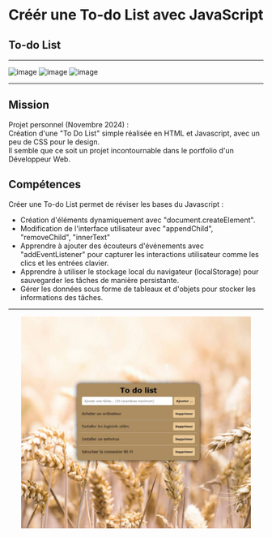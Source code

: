 # Créér une To-do List avec JavaScript  

## To-do List 
 
 --------------

![image](https://img.shields.io/badge/HTML5-E34F26?style=for-the-badge&logo=html5&logoColor=white)
![image](https://img.shields.io/badge/CSS3-1572B6?style=for-the-badge&logo=css3&logoColor=white)
![image](https://img.shields.io/badge/JavaScript-323330?style=for-the-badge&logo=javascript&logoColor=F7DF1E)

--------

## Mission  

Projet personnel (Novembre 2024) :  
Création d'une "To Do List" simple réalisée en HTML et Javascript, avec un peu de CSS pour le design.  
Il semble que ce soit un projet incontournable dans le portfolio d'un Développeur Web.
  

## Compétences 
 
Créer une To-do List permet de réviser les bases du Javascript :

* Création d'éléments dynamiquement avec "document.createElement".
* Modification de l'interface utilisateur avec "appendChild", "removeChild", "innerText"
* Apprendre à ajouter des écouteurs d'événements avec "addEventListener" pour capturer les interactions utilisateur comme les clics et les entrées clavier.
* Apprendre à utiliser le stockage local du navigateur (localStorage) pour sauvegarder les tâches de manière persistante.
* Gérer les données sous forme de tableaux et d'objets pour stocker les informations des tâches.

--------

<p align="center" width="100%">
    <img width="90%" src="https://github.com/Bernard-VERA/Simple-To-Do-List/blob/main/todo.jpg"> 
</p>